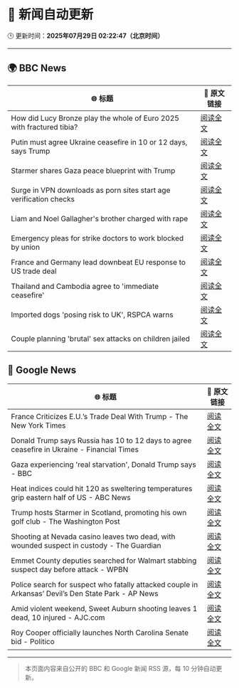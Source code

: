 # 🧠 新闻自动更新

🕒 更新时间：**2025年07月29日 02:22:47（北京时间）**

---

## 🌍 BBC News

| 🌐 标题 | 🔗 原文链接 |
|--------|-------------|
| How did Lucy Bronze play the whole of Euro 2025 with fractured tibia? | [阅读全文](https://www.bbc.com/sport/football/articles/c4g0q0jw9v6o?at_medium=RSS&at_campaign=rss) |
| Putin must agree Ukraine ceasefire in 10 or 12 days, says Trump | [阅读全文](https://www.bbc.com/news/articles/c707zrrd7xqo?at_medium=RSS&at_campaign=rss) |
| Starmer shares Gaza peace blueprint with Trump | [阅读全文](https://www.bbc.com/news/articles/cly6zgyy0wjo?at_medium=RSS&at_campaign=rss) |
| Surge in VPN downloads as porn sites start age verification checks | [阅读全文](https://www.bbc.com/news/articles/cn72ydj70g5o?at_medium=RSS&at_campaign=rss) |
| Liam and Noel Gallagher's brother charged with rape | [阅读全文](https://www.bbc.com/news/articles/cr4exd0yx90o?at_medium=RSS&at_campaign=rss) |
| Emergency pleas for strike doctors to work blocked by union | [阅读全文](https://www.bbc.com/news/articles/cd0dz70zmx3o?at_medium=RSS&at_campaign=rss) |
| France and Germany lead downbeat EU response to US trade deal | [阅读全文](https://www.bbc.com/news/articles/c3ez97zv5y5o?at_medium=RSS&at_campaign=rss) |
| Thailand and Cambodia agree to 'immediate ceasefire' | [阅读全文](https://www.bbc.com/news/articles/c5yl9l60e3no?at_medium=RSS&at_campaign=rss) |
| Imported dogs 'posing risk to UK', RSPCA warns | [阅读全文](https://www.bbc.com/news/articles/cpwq40vjw8lo?at_medium=RSS&at_campaign=rss) |
| Couple planning 'brutal' sex attacks on children jailed | [阅读全文](https://www.bbc.com/news/articles/cp89lmvqmnqo?at_medium=RSS&at_campaign=rss) |

## 📰 Google News

| 🌐 标题 | 🔗 原文链接 |
|--------|-------------|
| France Criticizes E.U.’s Trade Deal With Trump - The New York Times | [阅读全文](https://news.google.com/rss/articles/CBMihAFBVV95cUxNTmE3eG5zUzFQM0lfd3FybFZhSmthSEFkZzZsUXdaUmk2ZTJLRWdJcFNJNlY2U1dhMnNyYUVJbktDeFBVSlVCVFByYXQ5OERvcEd1RU42OWZWY0xtanRYVkhxYlNmaTdETWI0eWlzM2hTdHJRd05nMTZPemJQZEl2QldDSGQ?oc=5) |
| Donald Trump says Russia has 10 to 12 days to agree ceasefire in Ukraine - Financial Times | [阅读全文](https://news.google.com/rss/articles/CBMicEFVX3lxTFBwTWFYVmZ0dXBYb3hrdmFLV0JEQ2NnMHVJWlZFa0lzT3NzWTVFSy0xY0ZYZTUzQVBGQXhzVEEyeE9XeTVDVnFVOVlMOEZBcXhjQ0N2eEFidG1WNWMyOFh0MmF3elJIa1Z3bjAyTXdYd2c?oc=5) |
| Gaza experiencing 'real starvation', Donald Trump says - BBC | [阅读全文](https://news.google.com/rss/articles/CBMiWkFVX3lxTFBsdUx3a3lnQUVGNGl5Yk1yVGJ5ZDJSNzZCc1J3NF9UWVVmYlRfTFpUcFlWR3JQZ2VIRVpJMXU3R1BuMS15SHZXSDdXNy00LXljcWtRUVZFZEV5d9IBX0FVX3lxTE1WZ2JkSnVucURkNUtud0lzLXg3cndfQXphaGRjLTN3eXJlblNueWFWbm1jSkJwZnNGbWRDSVNlMm94b1ZHVWRaVm04cXNkeFJNbXVBeTJxQndQaEowUFFn?oc=5) |
| Heat indices could hit 120 as sweltering temperatures grip eastern half of US - ABC News | [阅读全文](https://news.google.com/rss/articles/CBMimgFBVV95cUxOX3g4OFIwbHZDSkpGcGlWYm84M2dPcHZFQVkxNldZeHhMQndmQldQN1I2b2V1SVprc3pCc3puajhqaVlWWk94RmU4eW1lemVSQ3FQbmNGdGxjOVFNSmZkYk5OWFM3dXJuejRYMzRBS0h0TUUwU19UMjdONWlMdjNybG40RjhsbC0yTTNMb1AzY0ZCdU5JMHY5NVl30gGfAUFVX3lxTFBCRy1JVnVqejNuU2hiaUhJeVVQZnlQWmZhem1renF4cUphcXNnOC1IaGkyOXhvOHQxTHBqVlZIS3dUdUNhd2p4MkxZbjVja0k5VEhPcmVtdWlVU0RRZGtBYlBjenNzSGRMNjlaVWNVT1FybFVycmlkc0lFcXItcng1Rm9oVk1DNkw4enpfMUNieDJMSFNNeDd6ZktwRURxWQ?oc=5) |
| Trump hosts Starmer in Scotland, promoting his own golf club - The Washington Post | [阅读全文](https://news.google.com/rss/articles/CBMiggFBVV95cUxPek1oSklQLTAyaWQtLWhpZlVXVmo1NERMLXZOMTE4YXpWRzBxVE9EN0I4VGxad1F0U1ZhQ3pkMmF6Q1p2THQ1SzNkU3ZXMjNqVURkbm02azhyaGJORFJMY2VpcDNhSGNvbld1UzVLRDFpY2JyQUFTOUJRdHo4VGlFRkd3?oc=5) |
| Shooting at Nevada casino leaves two dead, with wounded suspect in custody - The Guardian | [阅读全文](https://news.google.com/rss/articles/CBMigAFBVV95cUxPTWd6MWJQU0MtcHpvd2tlRnhJNlBSeXlTOU9OYUpLdjRBVTJtZXhXdlV1OXpQQVA3dFhvRG5IZGdLc1pCU01PNTdDS2tCMkVYQjVYTlVhN0Vpd3FRcVhHVFBXb2M4aFd3RGs4dm5NRFF4aEVHZHZvbm1DNzFhRnFoQw?oc=5) |
| Emmet County deputies searched for Walmart stabbing suspect day before attack - WPBN | [阅读全文](https://news.google.com/rss/articles/CBMi5gFBVV95cUxPWUIwUlpWb3QxT09XdmZSV1NRRTJZYlNqM2F4dm1aeDVWTWY0MWx1aWdBNm5xbHYwNWk3QU5IelpyMnlXY1NzbklrYURDQlI4cExaZ2JSb1ZIQU1vbWhOTlI5cDZWaTk1UGVRdVRJeXFydnoyN2MwdlJNZi1EMENTVzV2cnlxQWlXZnY1OUg5d0RaWFgxdVMxTk1QVnYyVHpPRHFJbzlEdGNzblN3WURDT1JvMEJ0NU56aU51MzR3cGVWaEo3dTNpQkd1UVpEQ2hXMXpBN1NEZnhLU0dYRDhCOWQwaEswZw?oc=5) |
| Police search for suspect who fatally attacked couple in Arkansas’ Devil’s Den State Park - AP News | [阅读全文](https://news.google.com/rss/articles/CBMioAFBVV95cUxNWmxMMmRrY202SVFTSzczTnpzaUpJbm54TWNfMEdvZ2piM2JjbmUwTVF6NTNrN3FBMGZmcGJKX1R0Y2c0Y29WSlBJZUxFc1pfTGQza1ZJWldGdzBlS2hHUV9zTVVUNGtDb01rM3FpbXVaaWVoQ21QWEo2NGhIVHRPdDVpMEg4bk9SRmpCU1pzVmFuMmdlbnVhLURVeDV0Tll6?oc=5) |
| Amid violent weekend, Sweet Auburn shooting leaves 1 dead, 10 injured - AJC.com | [阅读全文](https://news.google.com/rss/articles/CBMisgFBVV95cUxNRW9zSTBkNVpnUjRyRHJQT1B1MnpMdXdmY3dGcjhfc09PM3MxU0dkdUF1WUV4UnNqNUNOSXNKNnNRbl9NZ0toOTB3T3pMeUVkQm9uc2c5dDRYY0lOYXJZOXhxcV9VLVh2dHNLVFEzdjRQbzZhMXlUNWp0d0RoNmVGMkY1bG02X0dHQlJBWkRrREFCeU1hZzBKOUNPd0N0RlV2SGRzQzFqV05JaW5hNHZTcnZB?oc=5) |
| Roy Cooper officially launches North Carolina Senate bid - Politico | [阅读全文](https://news.google.com/rss/articles/CBMilgFBVV95cUxQLUFFczZVcnBEcUZfbWZGY25uODJyblV2UWdubm80TjJXVGJzWkJiY1FxamktamRjUmxpZTJXbzlLOVZRZmlydnllcjljUHpNTG54VlozWlNONEFQRXdLQzhEazJYeTNkRDZwc2tXOVJjTklsZzlFeGpxcmVNeFBEd284VDg4ajlCai1SOGs2MHRwNWJiTWc?oc=5) |

---
> 本页面内容来自公开的 BBC 和 Google 新闻 RSS 源，每 10 分钟自动更新。